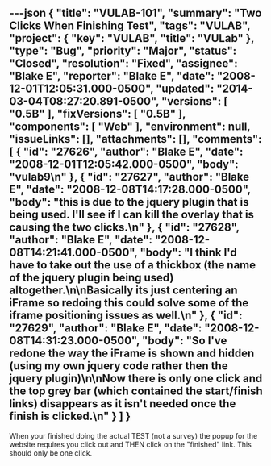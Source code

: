 ---json
{
  "title": "VULAB-101",
  "summary": "Two Clicks When Finishing Test",
  "tags": "VULAB",
  "project": {
    "key": "VULAB",
    "title": "VULab"
  },
  "type": "Bug",
  "priority": "Major",
  "status": "Closed",
  "resolution": "Fixed",
  "assignee": "Blake E",
  "reporter": "Blake E",
  "date": "2008-12-01T12:05:31.000-0500",
  "updated": "2014-03-04T08:27:20.891-0500",
  "versions": [
    "0.5B"
  ],
  "fixVersions": [
    "0.5B"
  ],
  "components": [
    "Web"
  ],
  "environment": null,
  "issueLinks": [],
  "attachments": [],
  "comments": [
    {
      "id": "27626",
      "author": "Blake E",
      "date": "2008-12-01T12:05:42.000-0500",
      "body": "vulab9\n"
    },
    {
      "id": "27627",
      "author": "Blake E",
      "date": "2008-12-08T14:17:28.000-0500",
      "body": "this is due to the jquery plugin that is being used. I'll see if I can kill the overlay that is causing the two clicks.\n"
    },
    {
      "id": "27628",
      "author": "Blake E",
      "date": "2008-12-08T14:21:41.000-0500",
      "body": "I think I'd have to take out the use of a thickbox (the name of the jquery plugin being used) altogether.\n\nBasically its just centering an iFrame so redoing this could solve some of the iframe positioning issues as well.\n"
    },
    {
      "id": "27629",
      "author": "Blake E",
      "date": "2008-12-08T14:31:23.000-0500",
      "body": "So I've redone the way the iFrame is shown and hidden (using my own jquery code rather then the jquery plugin)\n\nNow there is only one click and the top grey bar (which contained the start/finish links) disappears as it isn't needed once the finish is clicked.\n"
    }
  ]
}
---
When your finished doing the actual TEST (not a survey) the popup for the website requires you click out and THEN click on the "finished" link. This should only be one click.

        